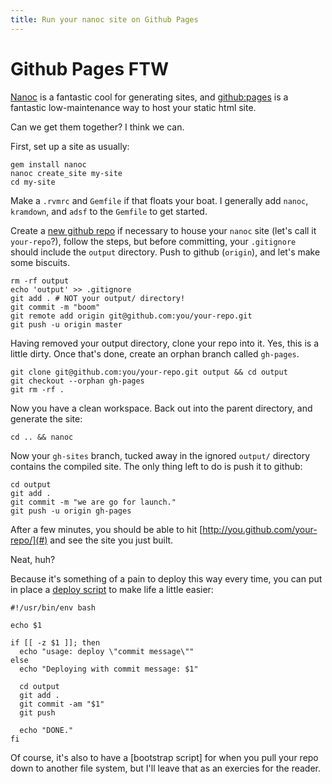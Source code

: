 ```yaml
---
title: Run your nanoc site on Github Pages
---
```


Github Pages FTW
======

[Nanoc](http://nanoc.stoneship.org/) is a fantastic cool
for generating sites, and [github:pages](http://pages.github.com/)
is a fantastic low-maintenance way to host your static html site.

Can we get them together?  I think we can.

First, set up a site as usually:

    gem install nanoc 
    nanoc create_site my-site
    cd my-site

Make a `.rvmrc` and `Gemfile` if that floats your boat. I generally
add `nanoc`, `kramdown`, and `adsf` to the `Gemfile` to get started.

Create a [new github repo](https://github.com/repositories/new) if necessary 
to house your `nanoc` site (let's call it `your-repo`?), follow 
the steps, but before committing, your
`.gitignore` should include the `output` directory. Push to github (`origin`),
and let's make some biscuits.

    rm -rf output
    echo 'output' >> .gitignore
    git add . # NOT your output/ directory!
    git commit -m "boom"
    git remote add origin git@github.com:you/your-repo.git
    git push -u origin master

Having removed your output directory, clone your repo into it. Yes, this is
a little dirty. Once that's done, create an orphan branch called `gh-pages`.

    git clone git@github.com:you/your-repo.git output && cd output
    git checkout --orphan gh-pages
    git rm -rf .

Now you have a clean workspace. Back out into the parent directory, and
generate the site:

    cd .. && nanoc

Now your `gh-sites` branch, tucked away in the ignored `output/` directory
contains the compiled site.  The only thing left to do is push it to 
github:

    cd output
    git add .
    git commit -m "we are go for launch."
    git push -u origin gh-pages

After a few minutes, you should be able to hit
[http://you.github.com/your-repo/](#) and see the site you just built.

Neat, huh?

Because it's something of a pain to deploy this way every time, you can
put in place a [deploy
script](https://github.com/bvandgrift/nanoc-pages-demo/blob/master/deploy.sh) 
to make life a little easier:

    #!/usr/bin/env bash

    echo $1

    if [[ -z $1 ]]; then
      echo "usage: deploy \"commit message\""
    else
      echo "Deploying with commit message: $1"

      cd output
      git add .
      git commit -am "$1"
      git push

      echo "DONE."
    fi

Of course, it's also to have a [bootstrap script] for when you pull your repo
down to another file system, but I'll leave that as an exercies for the reader.




